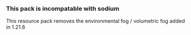 ### This pack is incompatable with sodium

This resource pack removes the environmental fog / volumetric fog added in 1.21.6

